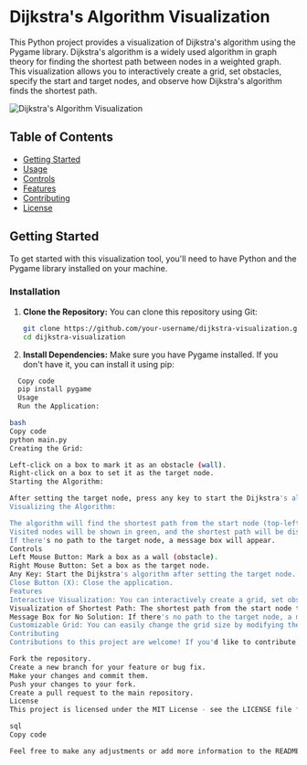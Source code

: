 # Dijkstra's Algorithm Visualization

This Python project provides a visualization of Dijkstra's algorithm using the Pygame library. Dijkstra's algorithm is a widely used algorithm in graph theory for finding the shortest path between nodes in a weighted graph. This visualization allows you to interactively create a grid, set obstacles, specify the start and target nodes, and observe how Dijkstra's algorithm finds the shortest path.

![Dijkstra's Algorithm Visualization](demo.gif)

## Table of Contents

- [Getting Started](#getting-started)
- [Usage](#usage)
- [Controls](#controls)
- [Features](#features)
- [Contributing](#contributing)
- [License](#license)

## Getting Started

To get started with this visualization tool, you'll need to have Python and the Pygame library installed on your machine.

### Installation

1. **Clone the Repository:** You can clone this repository using Git:

   ```bash
   git clone https://github.com/your-username/dijkstra-visualization.git
   cd dijkstra-visualization
   ```

2. **Install Dependencies:** Make sure you have Pygame installed. If you don't have it, you can install it using pip:

 ```bash
   Copy code
   pip install pygame
   Usage
   Run the Application:

bash
Copy code
python main.py
Creating the Grid:

Left-click on a box to mark it as an obstacle (wall).
Right-click on a box to set it as the target node.
Starting the Algorithm:

After setting the target node, press any key to start the Dijkstra's algorithm.
Visualizing the Algorithm:

The algorithm will find the shortest path from the start node (top-left) to the target node (right-clicked).
Visited nodes will be shown in green, and the shortest path will be displayed in blue.
If there's no path to the target node, a message box will appear.
Controls
Left Mouse Button: Mark a box as a wall (obstacle).
Right Mouse Button: Set a box as the target node.
Any Key: Start the Dijkstra's algorithm after setting the target node.
Close Button (X): Close the application.
Features
Interactive Visualization: You can interactively create a grid, set obstacles, and observe the algorithm's progress.
Visualization of Shortest Path: The shortest path from the start node to the target node is displayed in blue.
Message Box for No Solution: If there's no path to the target node, a message box will appear.
Customizable Grid: You can easily change the grid size by modifying the columns and rows variables in the code.
Contributing
Contributions to this project are welcome! If you'd like to contribute, please follow these steps:

Fork the repository.
Create a new branch for your feature or bug fix.
Make your changes and commit them.
Push your changes to your fork.
Create a pull request to the main repository.
License
This project is licensed under the MIT License - see the LICENSE file for details.

sql
Copy code

Feel free to make any adjustments or add more information to the README.md fil
